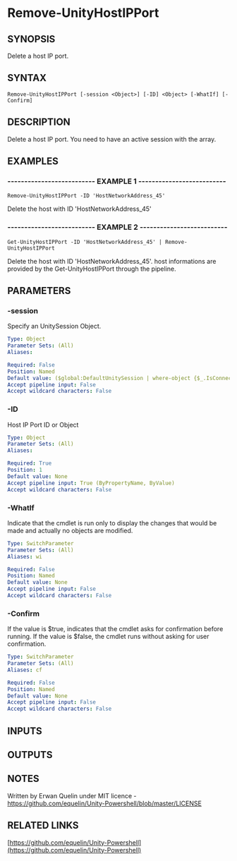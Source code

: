 # Remove-UnityHostIPPort

## SYNOPSIS
Delete a host IP port.

## SYNTAX

```
Remove-UnityHostIPPort [-session <Object>] [-ID] <Object> [-WhatIf] [-Confirm]
```

## DESCRIPTION
Delete a host IP port. 
You need to have an active session with the array.

## EXAMPLES

### -------------------------- EXAMPLE 1 --------------------------
```
Remove-UnityHostIPPort -ID 'HostNetworkAddress_45'
```

Delete the host with ID 'HostNetworkAddress_45'

### -------------------------- EXAMPLE 2 --------------------------
```
Get-UnityHostIPPort -ID 'HostNetworkAddress_45' | Remove-UnityHostIPPort
```

Delete the host with ID 'HostNetworkAddress_45'.
host informations are provided by the Get-UnityHostIPPort through the pipeline.

## PARAMETERS

### -session
Specify an UnitySession Object.

```yaml
Type: Object
Parameter Sets: (All)
Aliases: 

Required: False
Position: Named
Default value: ($global:DefaultUnitySession | where-object {$_.IsConnected -eq $true})
Accept pipeline input: False
Accept wildcard characters: False
```

### -ID
Host IP Port ID or Object

```yaml
Type: Object
Parameter Sets: (All)
Aliases: 

Required: True
Position: 1
Default value: None
Accept pipeline input: True (ByPropertyName, ByValue)
Accept wildcard characters: False
```

### -WhatIf
Indicate that the cmdlet is run only to display the changes that would be made and actually no objects are modified.

```yaml
Type: SwitchParameter
Parameter Sets: (All)
Aliases: wi

Required: False
Position: Named
Default value: None
Accept pipeline input: False
Accept wildcard characters: False
```

### -Confirm
If the value is $true, indicates that the cmdlet asks for confirmation before running. 
If the value is $false, the cmdlet runs without asking for user confirmation.

```yaml
Type: SwitchParameter
Parameter Sets: (All)
Aliases: cf

Required: False
Position: Named
Default value: None
Accept pipeline input: False
Accept wildcard characters: False
```

## INPUTS

## OUTPUTS

## NOTES
Written by Erwan Quelin under MIT licence - https://github.com/equelin/Unity-Powershell/blob/master/LICENSE

## RELATED LINKS

[https://github.com/equelin/Unity-Powershell](https://github.com/equelin/Unity-Powershell)

